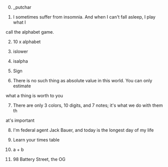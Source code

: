 0. _putchar                                                                     

                                                                                

1. I sometimes suffer from insomnia. And when I can't fall asleep, I play what I

 call the alphabet game.                                                        

                                                                                

2. 10 x alphabet                                                                

                                                                                

3. islower                                                                      

                                                                                

4. isalpha                                                                      

                                                                                

5. Sign                                                                         

                                                                                

6. There is no such thing as absolute value in this world. You can only estimate

 what a thing is worth to you                                                   

7. There are only 3 colors, 10 digits, and 7 notes; it's what we do with them th

at's important                                                                  

8. I'm federal agent Jack Bauer, and today is the longest day of my life        

                                                                                

9. Learn your times table                                                       

                                                                                

10. a + b                                                                       

                                                                                

11. 98 Battery Street, the OG                                                   

                                   
